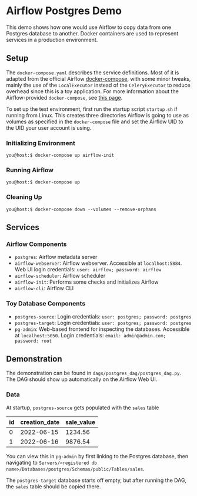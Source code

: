 # Airflow Postgres Demo

This demo shows how one would use Airflow to copy data from one Postgres database to another. Docker containers are used to represent services in a production environment. 

## Setup
The `docker-compose.yaml` describes the service definitions. Most of it is adapted from the official Airflow [docker-compose](https://airflow.apache.org/docs/apache-airflow/2.3.2/docker-compose.yaml), with some minor tweaks, mainly the use of the `LocalExecutor` instead of the `CeleryExecutor` to reduce overhead since this is a toy application. For more information about the Airflow-provided `docker-compose`, see [this page](https://airflow.apache.org/docs/apache-airflow/stable/start/docker.html).

To set up the test environment, first run the startup script `startup.sh` if running from Linux. This creates three directories Airflow is going to use as volumes as specified in the `docker-compose` file and set the Airflow UID to the UID your user account is using.

### Initializing Environment
```console
you@host:$ docker-compose up airflow-init
```

### Running Airflow
```console
you@host:$ docker-compose up
```

### Cleaning Up
```console
you@host:$ docker-compose down --volumes --remove-orphans
```

## Services
### Airflow Components
- `postgres`: Airflow metadata server
- `airflow-webserver`: Airflow webserver. Accessible at `localhost:5884`. Web UI login credentials: `user: airflow; password: airflow`
- `airflow-scheduler`: Airflow scheduler
- `airflow-init`: Performs some checks and initializes Airflow
- `airflow-cli`: Airflow CLI

### Toy Database Components
- `postgres-source`: Login credentials: `user: postgres; password: postgres`
- `postgres-target`: Login credentials: `user: postgres; password: postgres`
- `pg-admin`: Web-based frontend for inspecting the databases. Accessible at `localhost:5050`. Login credentials: `email: admin@admin.com; password: root`

## Demonstration
The demonstration can be found in `dags/postgres_dag/postgres_dag.py`. The DAG should show up automatically on the Airflow Web UI.

### Data
At startup, `postgres-source` gets populated with the `sales` table

| id  | creation_date | sale_value |
| --- | ------------- | ---------- |
|  0  |  2022-06-15   |  1234.56   |
|  1  |  2022-06-16   |  9876.54   |

You can view this in `pg-admin` by first linking to the Postgres database, then navigating to `Servers/<registered db name>/Databases/postgres/Schemas/public/Tables/sales`.

The `postgres-target` database starts off empty, but after running the DAG, the `sales` table should be copied there.